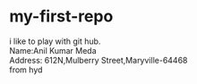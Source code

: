 # my-first-repo
i like to play with git hub.<br>
Name:Anil Kumar Meda<br>
Address: 612N,Mulberry Street,Maryville-64468<br>
 from hyd


